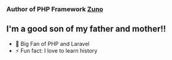 ### Author of PHP Framework [Zuno](https://github.com/techmahedy/zunoo)

## I'm a good son of my father and mother!!
- 🌱 Big Fan of PHP and Laravel
- ⚡ Fun fact: I love to learn history

[Zuno]: (https://github.com/techmahedy/zunoo)


